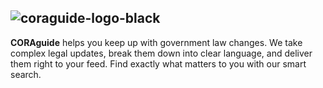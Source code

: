 ![coraguide-logo-black](https://github.com/user-attachments/assets/54ca722b-2070-4dfa-a7cc-6517e57b1a53)
---

**CORAguide** helps you keep up with government law changes. We take complex legal updates, break them down into clear language, and deliver them right to your feed. Find exactly what matters to you with our smart search.
